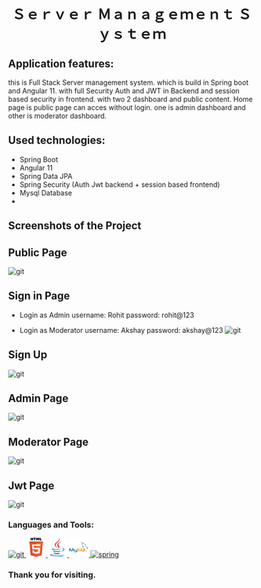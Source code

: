 

<h1 align="center"> Ｓｅｒｖｅｒ Ｍａｎａｇｅｍｅｎｔ Ｓｙｓｔｅｍ </h1>

## Application features:
this is Full Stack Server management system. which is build in Spring boot and Angular 11.
with full Security Auth and JWT in Backend and session based security in frontend.
with two 2 dashboard and public content. Home page is public page can acces without login. 
one is admin dashboard and other is moderator dashboard.

## Used technologies:
- Spring Boot
- Angular 11
- Spring Data JPA
- Spring Security (Auth Jwt backend + session based frontend)
- Mysql Database
- 

<h2 align="left"> Screenshots of the Project  </h1>

## Public Page
![git](https://user-images.githubusercontent.com/57706022/159151227-2f51cd17-765f-4734-b6f9-b202faf64e20.png)

## Sign in Page 
- Login as Admin 
username: Rohit
password: rohit@123

- Login as Moderator
username: Akshay
password: akshay@123
![git](https://user-images.githubusercontent.com/57706022/159151490-67e54ed7-1826-43df-8867-8075361666e2.png)

## Sign Up
![git](https://user-images.githubusercontent.com/57706022/159151229-d0f379fa-d5ce-4cc7-a5e7-682407a9cee2.png)

## Admin Page
![git](https://user-images.githubusercontent.com/57706022/159151233-58bd89c7-8349-4a66-b304-3d84741c5d2b.png)

## Moderator Page
![git](https://user-images.githubusercontent.com/57706022/159151236-a606d91a-29b0-433b-a5bf-983a0a06fdd6.png)

## Jwt Page
![git](https://user-images.githubusercontent.com/57706022/159151238-2c30f5d0-9329-4c78-862f-9570cc00b6c5.png)

<h3 align="left">Languages and Tools:</h3>
<p align="left"> <a href="https://git-scm.com/" target="_blank" rel="noreferrer"> <img src="https://www.vectorlogo.zone/logos/git-scm/git-scm-icon.svg" alt="git" width="40" height="40"/> </a> <a href="https://www.w3.org/html/" target="_blank" rel="noreferrer"> <img src="https://raw.githubusercontent.com/devicons/devicon/master/icons/html5/html5-original-wordmark.svg" alt="html5" width="40" height="40"/> </a> <a href="https://www.java.com" target="_blank" rel="noreferrer"> <img src="https://raw.githubusercontent.com/devicons/devicon/master/icons/java/java-original.svg" alt="java" width="40" height="40"/> </a> <a href="https://www.mysql.com/" target="_blank" rel="noreferrer"> <img src="https://raw.githubusercontent.com/devicons/devicon/master/icons/mysql/mysql-original-wordmark.svg" alt="mysql" width="40" height="40"/> </a> <a href="https://spring.io/" target="_blank" rel="noreferrer"> <img src="https://www.vectorlogo.zone/logos/springio/springio-icon.svg" alt="spring" width="40" height="40"/> </a> </p>

### Thank you for visiting.




